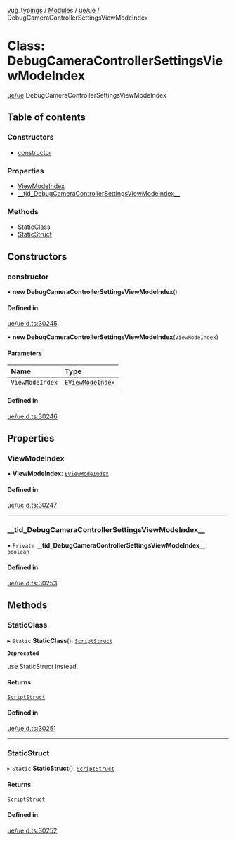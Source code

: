 [yug_typings](../README.md) / [Modules](../modules.md) / [ue/ue](../modules/ue_ue.md) / DebugCameraControllerSettingsViewModeIndex

# Class: DebugCameraControllerSettingsViewModeIndex

[ue/ue](../modules/ue_ue.md).DebugCameraControllerSettingsViewModeIndex

## Table of contents

### Constructors

- [constructor](ue_ue.DebugCameraControllerSettingsViewModeIndex.md#constructor)

### Properties

- [ViewModeIndex](ue_ue.DebugCameraControllerSettingsViewModeIndex.md#viewmodeindex)
- [\_\_tid\_DebugCameraControllerSettingsViewModeIndex\_\_](ue_ue.DebugCameraControllerSettingsViewModeIndex.md#__tid_debugcameracontrollersettingsviewmodeindex__)

### Methods

- [StaticClass](ue_ue.DebugCameraControllerSettingsViewModeIndex.md#staticclass)
- [StaticStruct](ue_ue.DebugCameraControllerSettingsViewModeIndex.md#staticstruct)

## Constructors

### constructor

• **new DebugCameraControllerSettingsViewModeIndex**()

#### Defined in

[ue/ue.d.ts:30245](https://github.com/YugMetaverse/yug_typings/blob/b7d9b19/ue/ue.d.ts#L30245)

• **new DebugCameraControllerSettingsViewModeIndex**(`ViewModeIndex`)

#### Parameters

| Name | Type |
| :------ | :------ |
| `ViewModeIndex` | [`EViewModeIndex`](../enums/ue_ue.EViewModeIndex.md) |

#### Defined in

[ue/ue.d.ts:30246](https://github.com/YugMetaverse/yug_typings/blob/b7d9b19/ue/ue.d.ts#L30246)

## Properties

### ViewModeIndex

• **ViewModeIndex**: [`EViewModeIndex`](../enums/ue_ue.EViewModeIndex.md)

#### Defined in

[ue/ue.d.ts:30247](https://github.com/YugMetaverse/yug_typings/blob/b7d9b19/ue/ue.d.ts#L30247)

___

### \_\_tid\_DebugCameraControllerSettingsViewModeIndex\_\_

• `Private` **\_\_tid\_DebugCameraControllerSettingsViewModeIndex\_\_**: `boolean`

#### Defined in

[ue/ue.d.ts:30253](https://github.com/YugMetaverse/yug_typings/blob/b7d9b19/ue/ue.d.ts#L30253)

## Methods

### StaticClass

▸ `Static` **StaticClass**(): [`ScriptStruct`](ue_ue.ScriptStruct.md)

**`Deprecated`**

use StaticStruct instead.

#### Returns

[`ScriptStruct`](ue_ue.ScriptStruct.md)

#### Defined in

[ue/ue.d.ts:30251](https://github.com/YugMetaverse/yug_typings/blob/b7d9b19/ue/ue.d.ts#L30251)

___

### StaticStruct

▸ `Static` **StaticStruct**(): [`ScriptStruct`](ue_ue.ScriptStruct.md)

#### Returns

[`ScriptStruct`](ue_ue.ScriptStruct.md)

#### Defined in

[ue/ue.d.ts:30252](https://github.com/YugMetaverse/yug_typings/blob/b7d9b19/ue/ue.d.ts#L30252)
